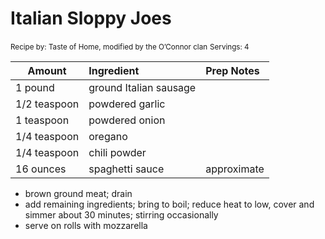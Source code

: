 # Italian Sloppy Joes

<small>Recipe by: Taste of Home, modified by the O’Connor clan</small>
<small>Servings: 4</small>

| Amount       | Ingredient             | Prep Notes  |
| ------------ | :--------------------- | :---------- |
| 1 pound      | ground Italian sausage |             |
| 1/2 teaspoon | powdered garlic        |             |
| 1 teaspoon   | powdered onion         |             |
| 1/4 teaspoon | oregano                |             |
| 1/4 teaspoon | chili powder           |             |
| 16 ounces    | spaghetti sauce        | approximate |

- brown ground meat; drain
- add remaining ingredients; bring to boil; reduce heat to low, cover and simmer about 30 minutes; stirring occasionally
- serve on rolls with mozzarella
